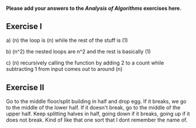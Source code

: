 #### Please add your answers to the ***Analysis of  Algorithms*** exercises here.

## Exercise I

a)
(n)
the loop is (n) while the rest of the stuff is (1)

b)
(n^2)
the nested loops are n^2 and the rest is basically (1)

c)
(n)
recursively calling the function by adding 2 to a count while subtracting 1 from input comes out to around (n)
## Exercise II

Go to the middle floor/split building in half and drop egg. If it breaks, we go to the middle of the lower half. If it doesn't break, go to the middle of the upper half. Keep splitting halves in half, going down if it breaks, going up if it does not break. Kind of like that one sort that I dont remember the name of.
